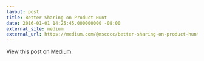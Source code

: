 ```yaml
---
layout: post
title: Better Sharing on Product Hunt
date: 2016-01-01 14:25:45.000000000 -08:00
external_site: medium
external_url: https://medium.com/@mscccc/better-sharing-on-product-hunt-4e3da73824bb#.e7e9campq
---
```

<!-- link[https://medium.com/@mscccc/better-sharing-on-product-hunt-4e3da73824bb#.e7e9campq] -->

View this post on [Medium](https://medium.com/@mscccc/better-sharing-on-product-hunt-4e3da73824bb#.e7e9campq).
